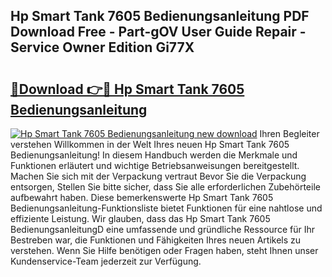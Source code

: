 ## Hp Smart Tank 7605 Bedienungsanleitung PDF Download Free - Part-gOV User Guide Repair - Service Owner Edition Gi77X

# <h2><a href="http://df1h488.blite.top/?on=Hp+Smart+Tank+7605+Bedienungsanleitung">🔗Download 👉🔴 Hp Smart Tank 7605 Bedienungsanleitung</a></h2>

[![Hp Smart Tank 7605 Bedienungsanleitung new download](https://i.imgur.com/lujVjoI.png)](http://df1h488.blite.top/?on=Hp+Smart+Tank+7605+Bedienungsanleitung)
Ihren Begleiter verstehen Willkommen in der Welt Ihres neuen Hp Smart Tank 7605 Bedienungsanleitung! In diesem Handbuch werden die Merkmale und Funktionen erläutert und wichtige Betriebsanweisungen bereitgestellt. Machen Sie sich mit der Verpackung vertraut Bevor Sie die Verpackung entsorgen, Stellen Sie bitte sicher, dass Sie alle erforderlichen Zubehörteile aufbewahrt haben. Diese bemerkenswerte Hp Smart Tank 7605 Bedienungsanleitung-Funktionsliste bietet Funktionen für eine nahtlose und effiziente Leistung. Wir glauben, dass das Hp Smart Tank 7605 BedienungsanleitungD eine umfassende und gründliche Ressource für Ihr Bestreben war, die Funktionen und Fähigkeiten Ihres neuen Artikels zu verstehen. Wenn Sie Hilfe benötigen oder Fragen haben, steht Ihnen unser Kundenservice-Team jederzeit zur Verfügung.
